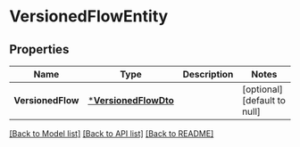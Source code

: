 # VersionedFlowEntity

## Properties
Name | Type | Description | Notes
------------ | ------------- | ------------- | -------------
**VersionedFlow** | [***VersionedFlowDto**](VersionedFlowDTO.md) |  | [optional] [default to null]

[[Back to Model list]](../README.md#documentation-for-models) [[Back to API list]](../README.md#documentation-for-api-endpoints) [[Back to README]](../README.md)

